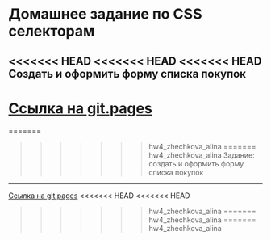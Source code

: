 Домашнее задание по CSS селекторам
========================
<<<<<<< HEAD
<<<<<<< HEAD
<<<<<<< HEAD
Создать и оформить форму списка покупок
-------------------------

[Ссылка на git.pages]()
=======
=======
>>>>>>> hw4_zhechkova_alina
=======
>>>>>>> hw4_zhechkova_alina
Задание: создать и оформить форму списка покупок
-------------------------

[Ссылка на git.pages](https://alinazhechkova.github.io/1-front-end/students/zhechkova_alina/hw4/)
<<<<<<< HEAD
<<<<<<< HEAD
>>>>>>> hw4_zhechkova_alina
=======
>>>>>>> hw4_zhechkova_alina
=======
>>>>>>> hw4_zhechkova_alina
